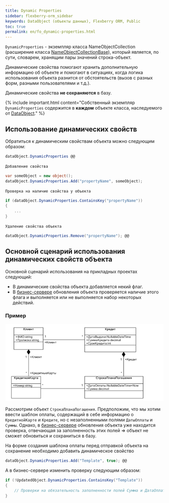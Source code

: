 ```yaml
---
title: Dynamic Properties
sidebar: flexberry-orm_sidebar
keywords: DataObject (объекты данных), Flexberry ORM, Public
toc: true
permalink: en/fo_dynamic-properties.html
---
```


`DynamicProperties` - экземпляр класса NameObjectCollection (расширение класса [NameObjectCollectionBase](http://msdn.microsoft.com/ru-ru/library/system.collections.specialized.nameobjectcollectionbase.aspx)), который является, по сути, словарем, хранящим пары значений строка-объект.

Динамические свойства помогают хранить дополнительную информацию об объекте и помогают в ситуациях, когда логика использования объекта разнится от обстоятельств (вызов с разных форм, разными пользователями и т.д.).

Динамические свойства __не сохраняются__ в базу.


{% include important.html content="Собственный экземпляр `DynamicProperties` содержится в __каждом__ объекте класса, наследуемого от [DataObject](fo_data-object.html)." %}

## Использование динамических свойств

Обратиться к динамическим свойствам объекта можно следующим образом:

```csharp
dataObject.DynamicProperties @@
```

`Добавление свойства`

```csharp
var someObject = new object();
dataObject.DynamicProperties.Add("propertyName", someObject);
```

`Проверка на наличие свойства у объекта`

```csharp
if (dataObject.DynamicProperties.ContainsKey("propertyName"))
{
    ...
}
```

`Удаление свойства объекта`

```csharp
dataObject.DynamicProperties.Remove("propertyName"); @@
```

## Основной сценарий использования динамических свойств объекта

Основной сценарий использования на прикладных проектах следующий:

* В динамические свойства объекта добавляется некий флаг.
* В [бизнес-сервере](fo_business-servers-wrapper-business-facade.html) обновления объекта проверяется наличие этого флага и выполняется или не выполняется набор некоторых действий.

### Пример

![image](/images/pages/products/flexberry-orm/dynamic-properties/Templates.PNG)

Рассмотрим объект `СтрокаПланаПогашения`. Предположим, что мы хотим ввести шаблон оплаты, содержащий в себе информацию о `КредитнойКарте` и `Кредите`, но с незаполненными полями `ДатыОплаты` и `Суммы`. Однако, в [бизнес-сервере](fo_business-servers-wrapper-business-facade.html) обновления объекта уже находится проверка, отвечающая за заполненность этих полей => объект не сможет обновиться и сохраниться в базу.

На форме создания шаблона оплаты перед отправкой объекта на сохранение необходимо добавить динамическое свойство 

```csharp
dataObject.DynamicProperties.Add("Template", true); @@
```

А в бизнес-сервере изменить проверку следующим образом:

```csharp
if (!UpdatedObject.DynamicProperties.ContainsKey("Template"))
{
    // Проверки на обязательность заполненности полей Сумма и ДатаОплаты
}
```


 






